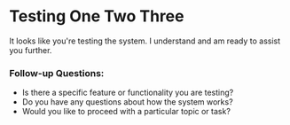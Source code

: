 # Testing One Two Three

It looks like you're testing the system. I understand and am ready to assist you further.

### Follow-up Questions:
- Is there a specific feature or functionality you are testing?
- Do you have any questions about how the system works?
- Would you like to proceed with a particular topic or task?

